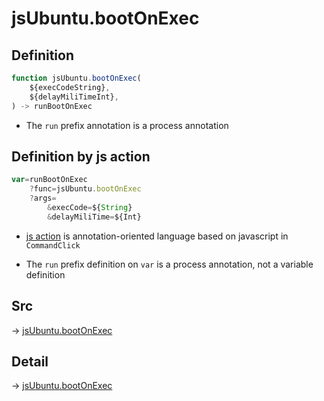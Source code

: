 # jsUbuntu.bootOnExec

## Definition

```js.js
function jsUbuntu.bootOnExec(
	${execCodeString},
	${delayMiliTimeInt},
) -> runBootOnExec
```

- The `run` prefix annotation is a process annotation
## Definition by js action

```js.js
var=runBootOnExec
	?func=jsUbuntu.bootOnExec
	?args=
		&execCode=${String}
		&delayMiliTime=${Int}
```

- [js action](#) is annotation-oriented language based on javascript in `CommandClick`

- The `run` prefix definition on `var` is a process annotation, not a variable definition

## Src

-> [jsUbuntu.bootOnExec](https://github.com/puutaro/CommandClick/blob/master/app/src/main/java/com/puutaro/commandclick/fragment_lib/terminal_fragment/js_interface/JsUbuntu.kt#L140)

## Detail

-> [jsUbuntu.bootOnExec](https://github.com/puutaro/CommandClick/blob/master/md/developer/js_interface/details/JsUbuntu/bootOnExec.md)
